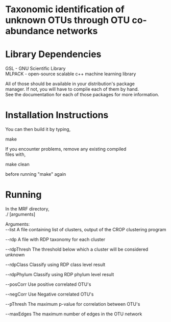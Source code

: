 Taxonomic identification of unknown OTUs through OTU co-abundance networks
========================================================


Library Dependencies
====================
  GSL - GNU Scientific Library  
  MLPACK - open-source scalable c++ machine learning library  

All of those should be available in your distribution's package  
manager.  If not, you will have to compile each of them by hand.   
See the documentation for each of those packages for more information.  


Installation Instructions
=========================
You can then build it by typing,  

  make  

If you encounter problems, remove any existing compiled  
files with,  

  make clean  

before running "make" again  


Running
============
In the MRF directory,  
  ./ [arguments]  

Arguments:  
--list      A file containing list of clusters, output of the CROP clustering program

--rdp       A file with RDP taxonomy for each cluster  

--rdpThresh 	  The threshold below which a cluster will be considered unknown                                                 

--rdpClass 		  Classify using RDP class level result                                                                          

--rdpPhylum 	  Classify using RDP phylum level result                                                                         

--posCorr 		  Use positive correlated OTU's                                                                                 

--negCorr 		  Use Negative correlated OTU's                                                                                

--pThresh 		  The maximum p-value for correlation between OTU's                                                              

--maxEdges 		  The maximum number of edges in the OTU network                                                                 
